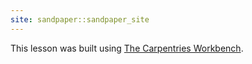 ```yaml
---
site: sandpaper::sandpaper_site
---
```


This lesson was built using [The Carpentries Workbench][workbench]. 

[workbench]: https://carpentries.github.io/sandpaper-docs


